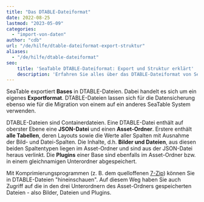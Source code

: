 ```yaml
---
title: "Das DTABLE-Dateiformat"
date: 2022-08-25
lastmod: "2023-05-09"
categories: 
  - "import-von-daten"
author: "cdb"
url: "/de/hilfe/dtable-dateiformat-export-struktur"
aliases:
  - "/de/hilfe/dtable-dateiformat"
seo:
    title: 'SeaTable DTABLE-Dateiformat: Export und Struktur erklärt'
    description: 'Erfahren Sie alles über das DTABLE-Dateiformat von SeaTable. Exportieren, sichern, migrieren und öffnen Sie Bases einfach dank klarer Struktur.'
---
```


SeaTable exportiert **Bases** in DTABLE-Dateien. Dabei handelt es sich um ein eigenes **Exportformat**. DTABLE-Dateien lassen sich für die Datensicherung ebenso wie für die Migration von einem auf ein anderes SeaTable System verwenden.

DTABLE-Dateien sind Containerdateien. Eine DTABLE-Datei enthält auf oberster Ebene eine **JSON-Datei** und einen **Asset-Ordner**. Erstere enthält **alle Tabellen**, deren Layouts sowie die Werte aller Spalten mit Ausnahme der Bild- und Datei-Spalten. Die Inhalte, d.h. **Bilder und Dateien**, aus diesen beiden Spaltentypen liegen im Asset-Ordner und sind aus der JSON-Datei heraus verlinkt. Die **Plugins** einer Base sind ebenfalls im Asset-Ordner bzw. in einem gleichnamigen Unterordner abgespeichert.

Mit Komprimierungsprogrammen (z. B. dem quelloffenen [7-Zip](https://www.7-zip.org/)) können Sie in DTABLE-Dateien "hineinschauen". Auf diesem Weg haben Sie auch Zugriff auf die in den drei Unterordnern des Asset-Ordners gespeicherten Dateien - also Bilder, Dateien und Plugins.
